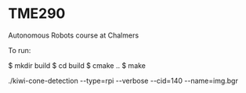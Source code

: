 # TME290
Autonomous Robots course at Chalmers

To run:

$ mkdir build
$ cd build
$ cmake .. 
$ make

./kiwi-cone-detection --type=rpi --verbose --cid=140 --name=img.bgr
